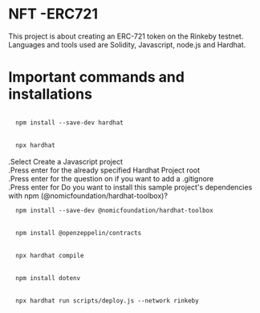 # NFT -ERC721
This project is about creating an ERC-721 token on the Rinkeby testnet. Languages and tools used are Solidity, Javascript, node.js and Hardhat.
# Important commands and installations
<code>
  npm install --save-dev hardhat
</code><br>
<code>
  npx hardhat
</code><br>
.Select Create a Javascript project<br>
.Press enter for the already specified Hardhat Project root<br>
.Press enter for the question on if you want to add a .gitignore<br>
.Press enter for Do you want to install this sample project's dependencies with npm (@nomicfoundation/hardhat-toolbox)?<br>
<code>
  npm install --save-dev @nomicfoundation/hardhat-toolbox
</code><br>
<code>
  npm install @openzeppelin/contracts
</code><br>
<code>
  npx hardhat compile
</code><br>
<code>
  npm install dotenv
</code><br>
<code>
  npx hardhat run scripts/deploy.js --network rinkeby
</code><br>




